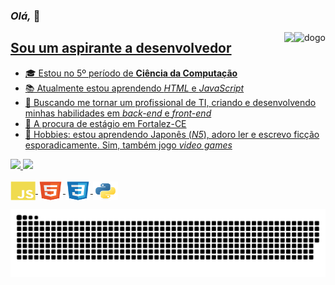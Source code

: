 ### _*Olá,*_ 👋
<img align="right" alt="dogo" src="https://c.tenor.com/jCI8X9bhx4gAAAAC/cowboy-bebop.gif">

<a href="https://www.linkedin.com/in/antonioferreirasales" target="_blank"><img align = "right" src="https://img.shields.io/badge/-LinkedIn-%230077B5?style=for-the-badge&logo=linkedin&logoColor=white" target="_blank">

## Sou um aspirante a desenvolvedor

- 🎓 Estou no 5º período de **Ciência da Computação** 
- 📚 Atualmente estou aprendendo _HTML_ e _JavaScript_
- 🎯 Buscando me tornar um profissional de TI, criando e desenvolvendo minhas habilidades em _back-end_ e _front-end_
- 🔎 A procura de estágio em Fortalez-CE
- 🎨 Hobbies: estou aprendendo Japonês (_N5_), adoro ler e escrevo ficção esporadicamente. Sim, também jogo _video games_

<div>
  <a href="https://github.com/antonioferreirasales">
  <img height="150em" src="https://github-readme-stats.vercel.app/api?username=antonioferreirasales&show_icons=true&theme=midnight-purple&include_all_commits=true&count_private=true"/>
  <img height="150em" src="https://github-readme-stats.vercel.app/api/top-langs/?username=antonioferreirasales&layout=compact&langs_count=7&theme=midnight-purple"/>
</div>
  
  <div style="display: inline_block"><br>
  <img align="center" alt="Rafa-Js" height="30" width="40" src="https://raw.githubusercontent.com/devicons/devicon/master/icons/javascript/javascript-plain.svg">
  <img align="center" alt="Rafa-HTML" height="30" width="40" src="https://raw.githubusercontent.com/devicons/devicon/master/icons/html5/html5-original.svg">
  <img align="center" alt="Rafa-CSS" height="30" width="40" src="https://raw.githubusercontent.com/devicons/devicon/master/icons/css3/css3-original.svg">
  <img align="center" alt="Rafa-Python" height="30" width="40" src="https://raw.githubusercontent.com/devicons/devicon/master/icons/python/python-original.svg">
</div>
  
  
  ![Snake animation](https://github.com/antonioferreirasales/antonioferreirasales/blob/output/github-contribution-grid-snake.svg)
